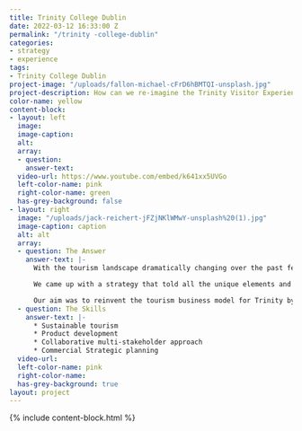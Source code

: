 ```yaml
---
title: Trinity College Dublin
date: 2022-03-12 16:33:00 Z
permalink: "/trinity -college-dublin"
categories:
- strategy
- experience
tags:
- Trinity College Dublin
project-image: "/uploads/fallon-michael-cFrD6hBMTQI-unsplash.jpg"
project-description: How can we re-imagine the Trinity Visitor Experience?
color-name: yellow
content-block:
- layout: left
  image: 
  image-caption: 
  alt: 
  array:
  - question: 
    answer-text: 
  video-url: https://www.youtube.com/embed/k641xx5UVGo
  left-color-name: pink
  right-color-name: green
  has-grey-background: false
- layout: right
  image: "/uploads/jack-reichert-jFZjNKlWMwY-unsplash%20(1).jpg"
  image-caption: caption
  alt: alt
  array:
  - question: The Answer
    answer-text: |-
      With the tourism landscape dramatically changing over the past few years, Trinity College realised they need to adapt along with it. This meant diversifying what they offered to their visitors and building a more sustainable model for tourism on campus.

      We came up with a strategy that told all the unique elements and experiences Trinity has to offer, from zoology to anatomy and architecture to biodiversity, so they could attract a wider range of visitors. We developed a range of guided and self-guided tours under the Visit Trinity umbrella that uncovered hidden gems and standout tales of the campus.

      Our aim was to reinvent the tourism business model for Trinity by developing existing products and creating new experiences to encourage tourists and visitors to explore Trinity and its campus.
  - question: The Skills
    answer-text: |-
      * Sustainable tourism
      * Product development
      * Collaborative multi-stakeholder approach
      * Commercial Strategic planning
  video-url: 
  left-color-name: pink
  right-color-name: 
  has-grey-background: true
layout: project
---
```


{% include content-block.html %}